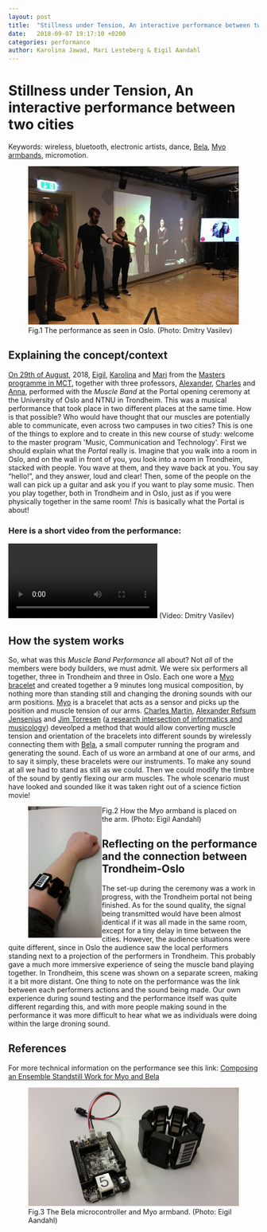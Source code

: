 ```yaml
---
layout: post
title:  "Stillness under Tension, An interactive performance between two cities"
date:   2018-09-07 19:17:10 +0200
categories: performance
author: Karolina Jawad, Mari Lesteberg & Eigil Aandahl
---
```


# Stillness under Tension, An interactive performance between two cities

Keywords: wireless, bluetooth, electronic artists, dance,
[Bela](http://bela.io/), [Myo armbands](https://www.myo.com/), micromotion.

<figure>
  <img src="/assets/img/muscle_band_performance.jpg" alt="Performance picture">
  <figcaption>Fig.1 The performance as seen in Oslo. (Photo: Dmitry Vasilev)</figcaption>
</figure>

## Explaining the concept/context

[On 29th of August](https://www.hf.uio.no/imv/english/research/news-and-events/events/guest-lectures-seminars/2018/mct-opening/index.html), 2018, [Eigil](https://mct-master.github.io/teams/2018/08/22/introduction-group-b.html), [Karolina](https://mct-master.github.io/teams/2018/08/22/introduction-group-c.html) and [Mari](https://mct-master.github.io/teams/2018/08/22/introduction-group-b.html) from the [Masters programme in MCT](https://www.uio.no/english/studies/programmes/mct-master/), together with three professors, [Alexander](http://www.arj.no/), [Charles](https://www.mn.uio.no/ifi/english/people/aca/charlepm/index.html) and [Anna](http://annaxambo.me/), performed with the *Muscle Band* at the Portal opening ceremony at the University of Oslo and NTNU in Trondheim. This was a musical performance that took place in two different places at the same time. How is that possible? Who would have thought that our muscles are potentially able to communicate, even across two campuses in two cities? This is one of the things to explore and to create in this new course of study: welcome to the master program 'Music, Communication and Technology'.
	First we should explain what the *Portal* really is. Imagine that you walk into a room in Oslo, and on the wall in front of you, you look into a room in Trondheim, stacked with people. You wave at them, and they wave back at you. You say “hello!”, and they answer, loud and clear! Then, some of the people on the wall can pick up a guitar and ask you if you want to play some music. Then you play together, both in Trondheim and in Oslo, just as if you were physically together in the same room! *This* is basically what the Portal is about!

### Here is a short video from the performance:
<video controls>
  <source src="/assets/video/stillness_under_tension_opening_ceremony.mp4" type="video/mp4">
Your browser does not support the video tag.
</video>
(Video: Dmitry Vasilev)

## How the system works

So, what was this *Muscle Band Performance* all about? Not *all* of the members were body builders, we must admit. We were six performers all together, three in Trondheim and three in Oslo. Each one wore a [Myo bracelet]() and created together a 9 minutes long musical composition, by nothing more than standing still and changing the droning sounds with our arm positions. 
	[Myo](https://www.myo.com/) is a bracelet that acts as a sensor and picks up the position and muscle tension of our arms. [Charles Martin](https://www.mn.uio.no/ifi/english/people/aca/charlepm/index.html), [Alexander Refsum Jensenius](http://www.arj.no/) and [Jim Torresen](https://folk.uio.no/jimtoer/) ([a research intersection of informatics and musicology](http://www.nime.org/proceedings/2018/nime2018_paper0041.pdf)) deveolped a method that would allow converting muscle tension and orientation of the bracelets into different sounds by wirelessly connecting them with [Bela](http://bela.io/), a small computer running the program and generating the sound.
	Each of us wore an armband at one of our arms, and to say it simply, these bracelets were our instruments. To make any sound at all we had to stand as still as we could. Then we could modify the timbre of the sound by gently flexing our arm muscles. The whole scenario must have looked and sounded like it was taken right out of a science fiction movie!

<figure>
	<img src="/assets/img/Myo_on_arm.jpg" alt="Picture of Myo on arm" align="left" width="35%">
	<figcaption>Fig.2 How the Myo armband is placed on the arm. (Photo: Eigil Aandahl)</figcaption>
</figure>

## Reflecting on the performance and the connection between Trondheim-Oslo

The set-up during the ceremony was a work in progress, with the Trondheim portal not being finished. As for the sound quality, the signal being transmitted would have been almost identical if it was all made in the same room, except for a tiny delay in time between the cities.
	However, the audience situations were quite different, since in Oslo the audience saw the local performers standing next to a projection of the performers in Trondheim. This probably gave a much more immersive experience of seing the muscle band playing together. In Trondheim, this scene was shown on a separate screen, making it a bit more distant.
	One thing to note on the performance was the link between each performers actions and the sound being made. Our own experience during sound testing and the performance itself was quite different regarding this, and with more people making sound in the performance it was more difficult to hear what we as individuals were doing within the large droning sound. 

## References
For more technical information on the performance see this link: 
[Composing an Ensemble Standstill Work for Myo and Bela](http://www.nime.org/proceedings/2018/nime2018_paper0041.pdf)

<figure>
	<img src="/assets/img/Bela_and_Myo.jpg" alt="Picture of Bela and Myo">
	<figcaption>Fig.3 The Bela microcontroller and Myo armband. (Photo: Eigil Aandahl)</figcaption>
</figure>
